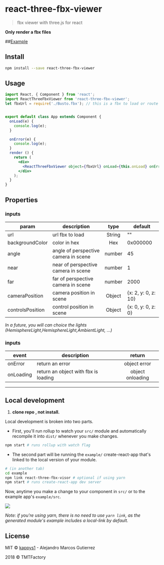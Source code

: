 # react-three-fbx-viewer

> fbx viewer with three.js for react

**Only render a fbx files**

##[Example](https://kappys1.github.io/react-three-fbx-viewer/)
## Install

```bash
npm install --save react-three-fbx-viewer
```

## Usage

```jsx
import React, { Component } from 'react';
import ReactThreeFbxViewer from 'react-three-fbx-viewer';
let fbxUrl = require('./Busto.fbx'); // this is a fbx to load or route to load.


export default class App extends Component {
  onLoad(e) {
    console.log(e);
  }

  onError(e) {
    console.log(e);
  }
  render () {
    return (
      <div>
        <ReactThreeFbxViewer object={fbxUrl} onLoad={this.onLoad} onError={this.onError}/>
      </div>
    );
  }
}

```

## Properties

### inputs
| param        | description           | type  | default |
| ------------- | -------------------- | :-----: | ----- |
| url | url fbx to load | String | "" |
| backgroundColor | color in hex | Hex | 0x000000 |
| angle | angle of perspective camera in scene | number | 45 |
| near | near of perspective camera in scene | number | 1 |
| far | far of perspective camera in scene | number | 2000 |
| cameraPosition | camera position in scene | Object | {x: 2, y: 0, z: 10} |
| controlsPosition | control position in scene | Object | {x: 0, y: 0, z: 0} |

*In a future, you will can choice the lights (HemisphereLight,HemisphereLight,AmbientLight, ...)*
### inputs
| event        | description           | return |
| ------------- | -------------------- | :-----: |
| onError | return an error | object  error |
| onLoading | return an object with fbx is loading | object onloading |

---

## Local development

1. **clone repo , not install.**

Local development is broken into two parts.
- First, you'll run rollup to watch your `src/` module and automatically recompile it into `dist/` whenever you make changes.
```bash
npm start # runs rollup with watch flag
```
- The second part will be running the `example/` create-react-app that's linked to the local version of your module.

```bash
# (in another tab)
cd example
npm link react-three-fbx-visor # optional if using yarn
npm start # runs create-react-app dev server
```

Now, anytime you make a change to your component in `src/` or to the example app's `example/src`.

![](https://media.giphy.com/media/12NUbkX6p4xOO4/giphy.gif)

*Note: if you're using yarn, there is no need to use `yarn link`, as the generated module's example includes a local-link by default.*

## License

MIT © [kappys1](https://github.com/kappys1) - Alejandro Marcos Gutierrez


2018 © TMTFactory